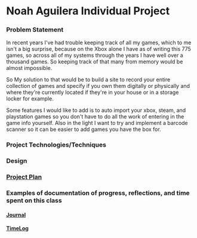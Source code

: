 # Noah Aguilera Individual Project


### Problem Statement

In recent years I've had trouble keeping track of all my games, which to me isn't a big surprise, because on the Xbox alone I have as of writing this 775 games, so across all of my systems through the years I have well over a thousand games. So keeping track of that many from memory would be almost impossible. 

So My solution to that would be to build a site to record your entire collection of games and specify if you own them digitally or physically and where they're currently located if they're in your house or in a storage locker for example.

Some features I would like to add is to auto import your xbox, steam, and playstation games so you don't have to do all the work of entering in the game info yourself. Also in the light I want to try and implement a barcode scanner so it can be easier to add games you have the box for. 

### Project Technologies/Techniques



### Design



### [Project Plan](ProjectPlan.md)

### Examples of documentation of progress, reflections, and time spent on this class

#### [Journal](journal.md)
#### [TimeLog](timelog.md)
